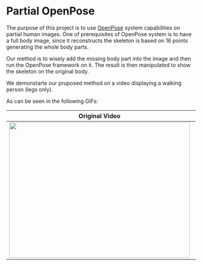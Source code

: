 # Partial OpenPose

The purpose of this project is to use [OpenPose](https://github.com/CMU-Perceptual-Computing-Lab/openpose) system capabilities on partial human images.
One of prerequisites of OpenPose system is to have a full body image, since it reconstructs the skeleton is based on 16 points generating the whole body parts.

Our method is to wisely add the missing body part into the image and then run the OpenPose framework on it.
The result is then manipulated to show the skeleton on the original body.

We demonstarte our pruposed method on a video displaying a walking person (legs only).

As can be seen in the following GIFs:

Original Video            |  Skeletonized Video
:-------------------------:|:-------------------------:
<img src="https://github.com/DeJaVoo/partial-openpose/blob/master/site/walking.gif" width="480" height="360" /> |  <img src="https://github.com/DeJaVoo/partial-openpose/blob/master/site/waling-skeleton.gif" width="480" height="360" />
